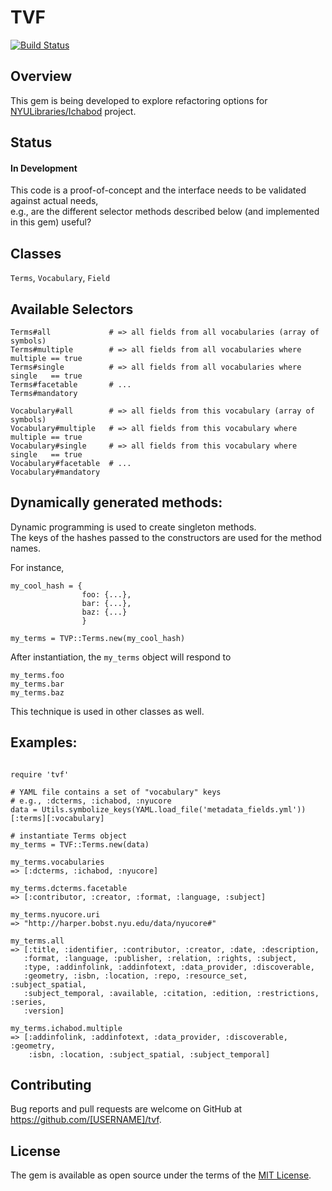 # TVF
[![Build Status](https://travis-ci.org/jgpawletko/tvf.svg?branch=master)](https://travis-ci.org/jgpawletko/tvf)

## Overview
This gem is being developed to explore refactoring options for
[NYULibraries/Ichabod](https://github.com/NYULibraries/ichabod) project.

## Status
#### In Development
This code is a proof-of-concept and the interface needs to be validated against actual needs,  
e.g., are the different selector methods described below (and implemented in this gem) useful?  

## Classes
`Terms`, `Vocabulary`, `Field`

## Available Selectors
```
Terms#all             # => all fields from all vocabularies (array of symbols)  
Terms#multiple        # => all fields from all vocabularies where multiple == true  
Terms#single          # => all fields from all vocabularies where single   == true  
Terms#facetable       # ...  
Terms#mandatory

Vocabulary#all        # => all fields from this vocabulary (array of symbols)
Vocabulary#multiple   # => all fields from this vocabulary where multiple == true
Vocabulary#single     # => all fields from this vocabulary where single   == true
Vocabulary#facetable  # ...
Vocabulary#mandatory
```

## Dynamically generated methods:
Dynamic programming is used to create singleton methods.  
The keys of the hashes passed to the constructors are used for the method names.

For instance,
```
my_cool_hash = {
                foo: {...},
                bar: {...},
                baz: {...}
				}

my_terms = TVP::Terms.new(my_cool_hash)
```

After instantiation, the `my_terms` object will respond to  
```
my_terms.foo
my_terms.bar  
my_terms.baz  
```

This technique is used in other classes as well.


## Examples:

```

require 'tvf'

# YAML file contains a set of "vocabulary" keys
# e.g., :dcterms, :ichabod, :nyucore
data = Utils.symbolize_keys(YAML.load_file('metadata_fields.yml'))[:terms][:vocabulary]

# instantiate Terms object
my_terms = TVF::Terms.new(data)

my_terms.vocabularies
=> [:dcterms, :ichabod, :nyucore]

my_terms.dcterms.facetable
=> [:contributor, :creator, :format, :language, :subject]

my_terms.nyucore.uri
=> "http://harper.bobst.nyu.edu/data/nyucore#"

my_terms.all
=> [:title, :identifier, :contributor, :creator, :date, :description,
   :format, :language, :publisher, :relation, :rights, :subject,
   :type, :addinfolink, :addinfotext, :data_provider, :discoverable,
   :geometry, :isbn, :location, :repo, :resource_set, :subject_spatial,
   :subject_temporal, :available, :citation, :edition, :restrictions, :series,
   :version]

my_terms.ichabod.multiple
=> [:addinfolink, :addinfotext, :data_provider, :discoverable, :geometry,
    :isbn, :location, :subject_spatial, :subject_temporal]

```

## Contributing

Bug reports and pull requests are welcome on GitHub at https://github.com/[USERNAME]/tvf.


## License

The gem is available as open source under the terms of the [MIT License](http://opensource.org/licenses/MIT).
